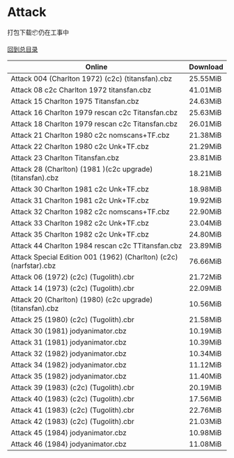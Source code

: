 # Attack

打包下载📦仍在工事中

[回到总目录](/Catalogs.md)







Online | Download
--- | ---
Attack 004 (Charlton 1972) (c2c) (titansfan).cbz | 25.55MiB
Attack 08 c2c Charlton 1972 titansfan.cbz | 41.01MiB
Attack 15 Charlton 1975 Titansfan.cbz | 24.63MiB
Attack 16 Charlton 1979 rescan c2c Titansfan.cbz | 25.63MiB
Attack 18 Charlton 1979 rescan c2c Titansfan.cbz | 26.01MiB
Attack 21 Charlton 1980 c2c nomscans+TF.cbz | 21.38MiB
Attack 22 Charlton 1980 c2c Unk+TF.cbz | 21.29MiB
Attack 23 Charlton Titansfan.cbz | 23.81MiB
Attack 28 (Charlton) (1981 )(c2c upgrade) (titansfan).cbz | 18.21MiB
Attack 30 Charlton 1981 c2c Unk+TF.cbz | 18.98MiB
Attack 31 Charlton 1981 c2c Unk+TF.cbz | 19.92MiB
Attack 32 Charlton 1982 c2c nomscans+TF.cbz | 22.90MiB
Attack 33 Charlton 1982 c2c Unk+TF.cbz | 23.04MiB
Attack 35 Charlton 1982 c2c Unk+TF.cbz | 24.80MiB
Attack 44 Charlton 1984 rescan c2c TTitansfan.cbz | 23.89MiB
Attack Special Edition 001 (1962) (Charlton) (c2c) (narfstar).cbz | 76.66MiB
Attack 06 (1972) (c2c) (Tugolith).cbr | 21.72MiB
Attack 14 (1973) (c2c) (Tugolith).cbr | 22.09MiB
Attack 20 (Charlton) (1980) (c2c upgrade) (titansfan).cbz | 10.56MiB
Attack 25 (1980) (c2c) (Tugolith).cbr | 21.58MiB
Attack 30 (1981) jodyanimator.cbz | 10.19MiB
Attack 31 (1981) jodyanimator.cbz | 10.39MiB
Attack 32 (1982) jodyanimator.cbz | 10.34MiB
Attack 34 (1982) jodyanimator.cbz | 11.12MiB
Attack 35 (1982) jodyanimator.cbz | 11.40MiB
Attack 39 (1983) (c2c) (Tugolith).cbr | 20.19MiB
Attack 40 (1983) (c2c) (Tugolith).cbr | 17.56MiB
Attack 41 (1983) (c2c) (Tugolith).cbr | 22.76MiB
Attack 42 (1983) (c2c) (Tugolith).cbr | 21.03MiB
Attack 45 (1984) jodyanimator.cbz | 10.98MiB
Attack 46 (1984) jodyanimator.cbz | 11.08MiB